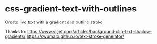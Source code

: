 # css-gradient-text-with-outlines
Create live text with a gradient and outline stroke

Thanks to:
https://www.viget.com/articles/background-clip-text-shadow-gradients/
https://owumaro.github.io/text-stroke-generator/
